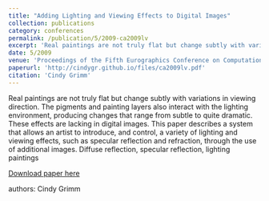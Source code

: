 ```yaml
---
title: "Adding Lighting and Viewing Effects to Digital Images"
collection: publications
category: conferences
permalink: /publication/5/2009-ca2009lv
excerpt: 'Real paintings are not truly flat but change subtly with variations in viewing direction. The pigments and painting layers also interact with the lighting environment,  producing changes that range from subtle to quite dramatic. These effects are lacking in digital images. This paper describes a system that allows an artist to introduce,  and control,  a variety of lighting and viewing effects,  such as specular reflection and refraction,  through the use of additional images. Diffuse reflection,  specular reflection,  lighting paintings, '
date: 5/2009
venue: 'Proceedings of the Fifth Eurographics Conference on Computational Aesthetics in Graphics,  Visualization and Imaging'
paperurl: 'http://cindygr.github.io/files/ca2009lv.pdf'
citation: 'Cindy Grimm'
---
```

Real paintings are not truly flat but change subtly with variations in viewing direction. The pigments and painting layers also interact with the lighting environment,  producing changes that range from subtle to quite dramatic. These effects are lacking in digital images. This paper describes a system that allows an artist to introduce,  and control,  a variety of lighting and viewing effects,  such as specular reflection and refraction,  through the use of additional images. Diffuse reflection,  specular reflection,  lighting paintings

[Download paper here](http://cindygr.github.io/files/ca2009lv.pdf)

authors: Cindy Grimm